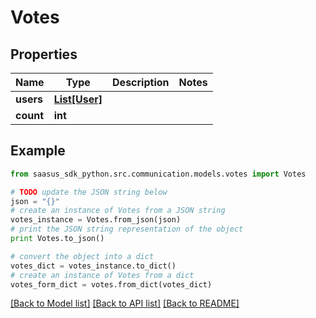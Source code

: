 # Votes


## Properties

Name | Type | Description | Notes
------------ | ------------- | ------------- | -------------
**users** | [**List[User]**](User.md) |  | 
**count** | **int** |  | 

## Example

```python
from saasus_sdk_python.src.communication.models.votes import Votes

# TODO update the JSON string below
json = "{}"
# create an instance of Votes from a JSON string
votes_instance = Votes.from_json(json)
# print the JSON string representation of the object
print Votes.to_json()

# convert the object into a dict
votes_dict = votes_instance.to_dict()
# create an instance of Votes from a dict
votes_form_dict = votes.from_dict(votes_dict)
```
[[Back to Model list]](../README.md#documentation-for-models) [[Back to API list]](../README.md#documentation-for-api-endpoints) [[Back to README]](../README.md)


